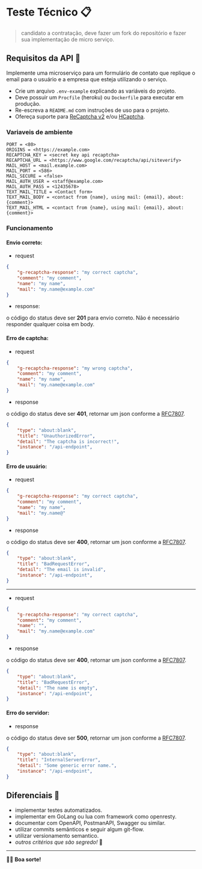 # Teste Técnico :clipboard:

> candidato a contratação, deve fazer um fork do repositório e fazer sua implementação de micro serviço.

## Requisitos da API :paperclip:

Implemente uma microserviço para um formulário de contato que replique o email para o usuário e a empresa que esteja utilizando o serviço.

 * Crie um arquivo `.env-example` explicando as variáveis do projeto.
 * Deve possuir um `Procfile` (heroku) ou `Dockerfile` para executar em produção.
 * Re-escreva a `README.md` com instruções de uso para o projeto.
 * Ofereça suporte para [ReCaptcha v2](https://developers.google.com/recaptcha/docs/display) e/ou [HCaptcha](https://www.hcaptcha.com/).

### Variaveis de ambiente

```env
PORT = <80>
ORIGINS = <https://example.com>
RECAPTCHA_KEY = <secret key api recaptcha>
RECAPTCHA_URL = <https://www.google.com/recaptcha/api/siteverify>
MAIL_HOST = <mail.example.com>
MAIL_PORT = <586>
MAIL_SECURE = <false>
MAIL_AUTH_USER = <staff@example.com>
MAIL_AUTH_PASS = <12435678>
TEXT_MAIL_TITLE = <Contact form>
TEXT_MAIL_BODY = <contact from {name}, using mail: {email}, about: {comment}>
TEXT_MAIL_HTML = <contact from {name}, using mail: {email}, about: {comment}>
```

### Funcionamento

#### Envio correto:

 * request

```JSON
{
    "g-recaptcha-response": "my correct captcha",
    "comment": "my comment",
    "name": "my name",
    "mail": "my.name@example.com"
}
```

 * response:

o código do status deve ser **201** para envio correto. Não é necessário responder qualquer coisa em body.

#### Erro de captcha:

 * request

```JSON
{
    "g-recaptcha-response": "my wrong captcha",
    "comment": "my comment",
    "name": "my name",
    "mail": "my.name@example.com"
}
```

 * response

o código do status deve ser **401**, retornar um json conforme a [RFC7807](https://datatracker.ietf.org/doc/html/rfc7807).
<!-- diferencial rfc9457, mais atualizada, porém mais extensa a explicação. -->

```json
{
    "type": "about:blank",
    "title": "UnauthorizedError",
    "detail": "The captcha is incorrect!",
    "instance": "/api-endpoint",
}
```

#### Erro de usuário:

 * request

```JSON
{
    "g-recaptcha-response": "my correct captcha",
    "comment": "my comment",
    "name": "my name",
    "mail": "my.name@"
}
```

 * response

o código do status deve ser **400**, retornar um json conforme a [RFC7807](https://datatracker.ietf.org/doc/html/rfc7807).

```json
{
    "type": "about:blank",
    "title": "BadRequestError",
    "detail": "The email is invalid",
    "instance": "/api-endpoint",
}
```

--- 

 * request

```JSON
{
    "g-recaptcha-response": "my correct captcha",
    "comment": "my comment",
    "name": "",
    "mail": "my.name@example.com"
}
```

 * response

o código do status deve ser **400**, retornar um json conforme a [RFC7807](https://datatracker.ietf.org/doc/html/rfc7807).

```json
{
    "type": "about:blank",
    "title": "BadRequestError",
    "detail": "The name is empty",
    "instance": "/api-endpoint",
}
```

#### Erro do servidor:

 * response

o código do status deve ser **500**, retornar um json conforme a [RFC7807](https://datatracker.ietf.org/doc/html/rfc7807).

```json
{
    "type": "about:blank",
    "title": "InternalServerError",
    "detail": "Some generic error name.",
    "instance": "/api-endpoint",
}
```

## Diferenciais :pushpin:

 * implementar testes automatizados.
 * implementar em GoLang ou lua com framework como openresty.
 * documentar com OpenAPI, PostmanAPI, Swagger ou similar.
 * utilizar commits semânticos e seguir algum git-flow.
 * utilizar versionamento semantico.
 * _outros critérios que são segredo!_ :shushing_face:

-----------------------------

:raising_hand_man: **Boa sorte!**
